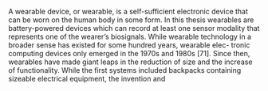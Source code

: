 A wearable device, or wearable, is a self-sufficient electronic device that can be worn on
the human body in some form. In this thesis wearables are battery-powered devices which
can record at least one sensor modality that represents one of the wearer’s biosignals. While
wearable technology in a broader sense has existed for some hundred years, wearable elec-
tronic computing devices only emerged in the 1970s and 1980s [71]. Since then, wearables
have made giant leaps in the reduction of size and the increase of functionality. While the
first systems included backpacks containing sizeable electrical equipment, the invention and